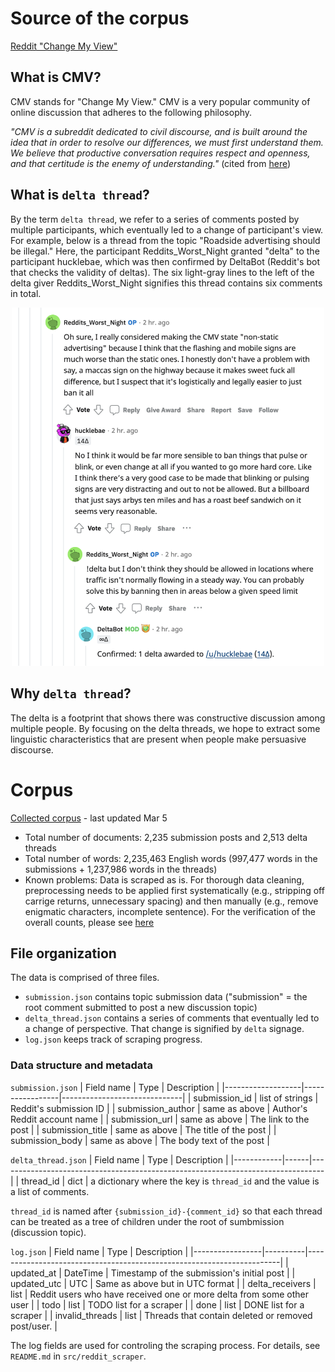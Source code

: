 # Source of the corpus
[Reddit "Change My View"](https://www.reddit.com/r/changemyview/)

## What is CMV?
CMV stands for "Change My View."  CMV is a very popular community of online discussion that adheres to the following philosophy.

<cite>"CMV is a subreddit dedicated to civil discourse, and is built around the idea that in order to resolve our differences, we must first understand them. We believe that productive conversation requires respect and openness, and that certitude is the enemy of understanding."</cite> (cited from [here](https://www.reddit.com/r/changemyview/wiki/index))

## What is `delta thread`?
By the term `delta thread`, we refer to a series of comments posted by multiple participants, which eventually led to a change of participant's view. For example, below is a thread from the topic "Roadside advertising should be illegal." Here, the participant Reddits_Worst_Night granted "delta" to the participant hucklebae, which was then confirmed by DeltaBot (Reddit's bot that checks the validity of deltas). The six light-gray lines to the left of the delta giver Reddits_Worst_Night signifies this thread contains six comments in total.

<p align="center">
<img src="delta_thread.png" alt="delta_thread" width="500"/ >
</p>

## Why `delta thread`?
The delta is a footprint that shows there was constructive discussion among multiple people. By focusing on the delta threads, we hope to extract some linguistic characteristics that are present when people make persuasive discourse.

# Corpus
[Collected corpus](https://drive.google.com/drive/folders/1urhiaaoF-ur-tagKgRYeocxBcUp_48U_?usp=sharing) - last updated Mar 5
- Total number of documents: 2,235 submission posts and 2,513 delta threads
- Total number of words: 2,235,463 English words (997,477 words in the submissions + 1,237,986 words in the threads)
- Known problems: Data is scraped as is. For thorough data cleaning, preprocessing needs to be applied first systematically (e.g., stripping off carrige returns, unnecessary spacing) and then manually (e.g., remove enigmatic characters, incomplete sentence).
For the verification of the overall counts, please see [here](Corpus_Info.ipynb)

## File organization

The data is comprised of three files. 
- `submission.json` contains topic submission data ("submission" = the root comment submitted to post a new discussion topic)
- `delta_thread.json` contains a series of comments that eventually led to a change of perspective. That change is signified by `delta` signage. 
- `log.json` keeps track of scraping progress. 

### Data structure and metadata
`submission.json`
| Field name        | Type            | Description                  |
|-------------------|-----------------|------------------------------|
| submission_id     | list of strings | Reddit's submission ID       |
| submission_author | same as above   | Author's Reddit account name |
| submission_url    | same as above   | The link to the post         |
| submission_title  | same as above   | The title of the post        |
| submission_body   | same as above   | The body text of the post    |

`delta_thread.json`
| Field name | Type | Description                                                                     |
|------------|------|---------------------------------------------------------------------------------|
| thread_id  | dict | a dictionary where the key is `thread_id` and the value is a list of comments.  

`thread_id` is named after `{submission_id}-{comment_id}` so that each thread can be treated as a tree of children under the root of sumbmission (discussion topic).

`log.json`
| Field name      | Type     | Description                                                           |
|-----------------|----------|-----------------------------------------------------------------------|
| updated_at      | DateTime | Timestamp of the submission's initial post                            |
| updated_utc     | UTC      | Same as above but in UTC format                                       |
| delta_receivers | list     | Reddit users who have received one or more delta from some other user |
| todo            | list     | TODO list for a scraper                                               |
| done            | list     | DONE list for a scraper                                               |
| invalid_threads | list     | Threads that contain deleted or removed post/user.                    |

The log fields are used for controling the scraping process. For details, see `README.md` in `src/reddit_scraper`.